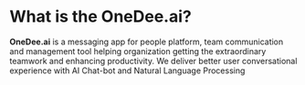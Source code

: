 # What is the OneDee.ai?

**OneDee.ai** is a messaging app for people platform, team communication and management tool helping organization getting the extraordinary teamwork and enhancing productivity. We deliver better user conversational experience with AI Chat-bot and Natural Language Processing

